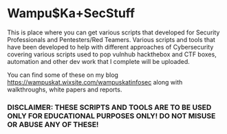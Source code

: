 # Wampu$Ka+SecStuff

This is place where you can get various scripts that developed for Security Professionals and Pentesters/Red Teamers. Various scripts and tools that have been developed to help with different approaches of Cybersecurity covering various scripts used to pop vulnhub
hackthebox and CTF boxes, automation and other dev work that I complete will be uploaded.

You can find some of these on my blog https://wampuskat.wixsite.com/wampuskatinfosec along with walkthroughs, white papers and reports.

### DISCLAIMER: THESE SCRIPTS AND TOOLS ARE TO BE USED ONLY FOR EDUCATIONAL PURPOSES ONLY! DO NOT MISUSE OR ABUSE ANY OF THESE!
